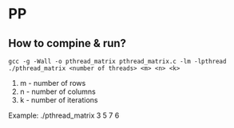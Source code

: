 # PP

## How to compine & run?

```console
gcc -g -Wall -o pthread_matrix pthread_matrix.c -lm -lpthread
./pthread_matrix <number of threads> <m> <n> <k>
```

1. m - number of rows 
2. n - number of columns
3. k - number of iterations

Example: ./pthread_matrix 3 5 7 6

